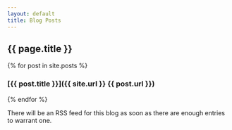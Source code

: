 ```yaml
---
layout: default
title: Blog Posts
---
```


## {{ page.title }}

{% for post in site.posts %}
### [{{ post.title }}]({{ site.url }} {{ post.url }})
{% endfor %}

There will be an RSS feed for this blog as soon as there are enough entries to warrant one.
